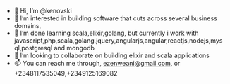 - 👋 Hi, I’m @kenovski
- 👀 I’m interested in building  software that cuts across several business domains,
- 🌱 I’m done learning scala,elixir,golang, but currently i work with javascript,php,scala,golang,jquery,angularjs,angular,reactjs,nodejs,mysql,postgresql and mongodb
- 💞️ I’m looking to collaborate on building elixir and scala applications
- 📫 You can reach me through, ezenweani@gmail.com, or +2348117535049,+2349125169082

<!---
kenovski/kenovski is a ✨ special ✨ repository because its `README.md` (this file) appears on your GitHub profile.
You can click the Preview link to take a look at your changes.
--->
